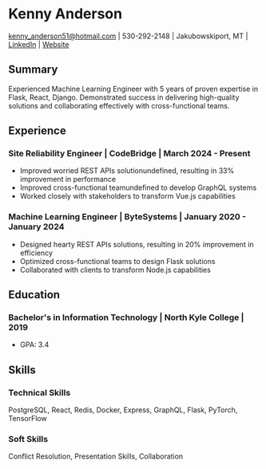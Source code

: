 # Kenny Anderson

kenny_anderson51@hotmail.com | 530-292-2148 | Jakubowskiport, MT | [LinkedIn](linkedin.com&#x2F;in&#x2F;kenny-anderson-460286) | [Website](kennyanderson.com)

## Summary
Experienced Machine Learning Engineer with 5 years of proven expertise in Flask, React, Django. Demonstrated success in delivering high-quality solutions and collaborating effectively with cross-functional teams.

## Experience
### Site Reliability Engineer | CodeBridge | March 2024 - Present
- Improved worried REST APIs solutionundefined, resulting in 33% improvement in performance
- Improved cross-functional teamundefined to develop GraphQL systems
- Worked closely with stakeholders to transform Vue.js capabilities

### Machine Learning Engineer | ByteSystems | January 2020 - January 2024
- Designed hearty REST APIs solutions, resulting in 20% improvement in efficiency
- Optimized cross-functional teams to design Flask solutions
- Collaborated with clients to transform Node.js capabilities


## Education
### Bachelor&#39;s in Information Technology | North Kyle College | 2019
- GPA: 3.4


## Skills
### Technical Skills
PostgreSQL, React, Redis, Docker, Express, GraphQL, Flask, PyTorch, TensorFlow

### Soft Skills
Conflict Resolution, Presentation Skills, Collaboration


